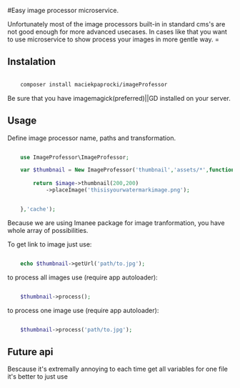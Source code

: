 #Easy image processor microservice. 

Unfortunately most of the image processors built-in in standard cms's are not good enough for more advanced usecases. In cases like that you want to use microservice to show process your images in more gentle way. =

Instalation
-------------------

```bash

	composer install maciekpaprocki/imageProfessor

```

Be sure that you have imagemagick(preferred)||GD installed on your server. 


Usage
-------------------

Define image processor name, paths and transformation.

```php

	use ImageProfessor\ImageProfessor;

	var $thumbnail = New ImageProfessor('thumbnail','assets/*',function($image){
		
		return $image->thumbnail(200,200)
			->placeImage('thisisyourwatermarkimage.png');


	},'cache');

```

Because we are using Imanee package for image tranformation, you have whole array of possibilities. 

To get link to image just use:

```php

	echo $thumbnail->getUrl('path/to.jpg');

```

to process all images use (require app autoloader):

```php

	$thumbnail->process();

```

to process one image use (require app autoloader):

```php

	$thumbnail->process('path/to.jpg');

```

Future api 
---------------------
Bescause it's extremally annoying to each time get all variables for one file it's better to just use 